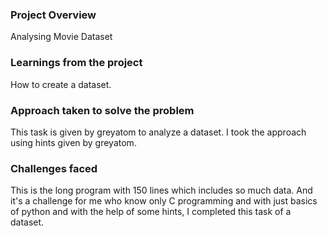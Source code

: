 ### Project Overview

 Analysing Movie Dataset


### Learnings from the project

 How to create a dataset.


### Approach taken to solve the problem

 This task is given by greyatom to analyze a dataset. I took the approach using hints given by greyatom.


### Challenges faced

 This is the long program with 150 lines which includes so much data. And it's a challenge for me who know only C programming and with just basics of python and with the help of some hints, I completed this task of a dataset.


